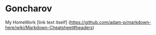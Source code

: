 # Goncharov
My HomeWork
[link text itself] (https://github.com/adam-p/markdown-here/wiki/Markdown-Cheatsheet#headers)
